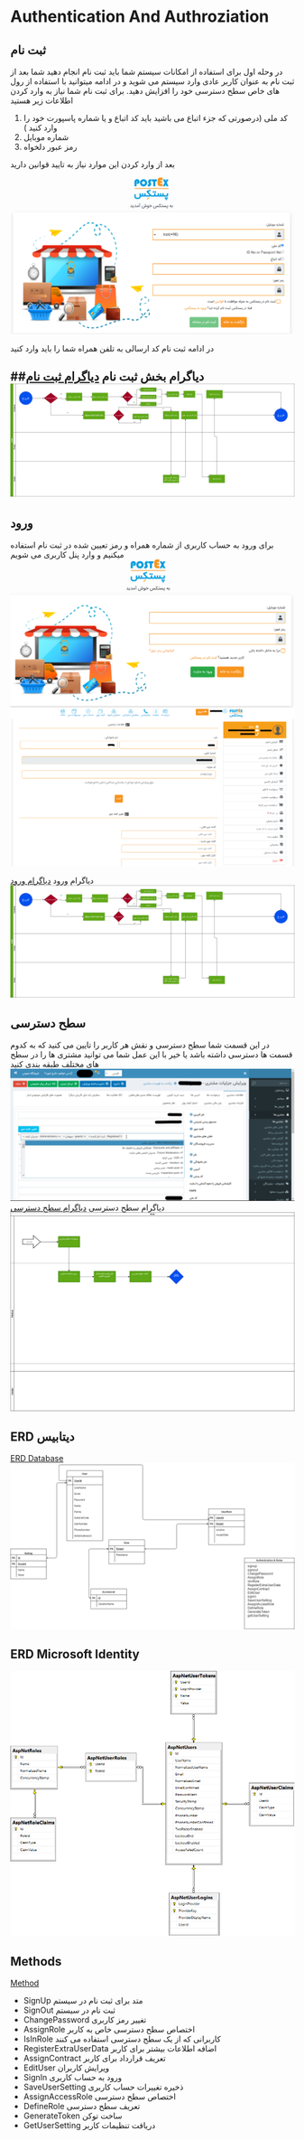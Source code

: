 # Authentication And Authroziation

## ثبت نام

 در وحله اول برای استفاده از امکانات سیستم شما باید ثبت نام انجام دهید شما بعد از ثبت نام به عنوان کاربر عادی وارد سیستم می شوید و در ادامه میتوانید با استفاده از رول های خاص سطح دسترسی خود را افزایش دهید.
 برای ثبت نام شما نیاز به وارد کردن اطلاعات زیر هستید

 1. کد ملی (درصورتی که جزء اتباع می باشید باید کد اتباع و یا شماره پاسپورت خود را وارد کنید  )
 2. شماره موبایل
 3. رمز عبور دلخواه
  
  &#x202b;بعد از وارد کردن این موارد نیاز به تایید قوانین دارید

  ![ثبت نام در سامانه](imgs/Register.png)
  
  در ادامه ثبت نام کد ارسالی به تلفن همراه شما را باید وارد کنید

##دیاگرام بخش ثبت نام
[دیاگرام ثبت نام](Diagrams/BL1-logIn.drawio)
 ![دیاگرام ورود](imgs/BL1-Login.png)
---

## ورود

برای ورود به حساب کاربری از  شماره همراه و رمز تعیین شده در ثبت نام استفاده میکنیم و وارد پنل کاربری می شویم
![ورود به سامانه](imgs/Login.png)
![حساب کاربری](imgs/Account.png)

  دیاگرام ورود
  [دیاگرام ورود](Diagrams/BL1-logIn.drawio)
  ![دیاگرام ورود](imgs/BL1-Login.png)

## سطح دسترسی

در این قسمت شما سطح دسترسی و نقش هر کاربر را تایین می کنید که به کدوم قسمت ها دسترسی داشته باشد یا خیر با این عمل شما می توانید مشتری ها را در سطح های مختلف طبقه بندی کنید 
![role](imgs/Role.png)
  دیاگرام سطح دسترسی
  [دیاگرام سطح دسترسی](Diagrams/BR-CustumerRole.drawio)
  ![دیاگرام نقش](imgs/BR-CustumerRole.png)

## ERD دیتابیس

[ERD Database](Diagrams/Authentication.drawio)
![ERD AuthenticationAndRole](imgs/Authentication.png)

## ERD Microsoft Identity

![ERD AuthenticationAndRole](imgs/MicrosoftIdentity.png)

## Methods

[Method](Diagrams/AuthenticationAndRoleMethod.drawio)

- SignUp
  متد برای ثبت نام در سیستم
- SignOut
  ثبت نام در سیستم
- ChangePassword
  تغییر رمز کاربری
- AssignRole
  اختصاص سطح دسترسی خاص به کاربر
- IsInRole
  کاربرانی که از یک سطح دسترسی استفاده می کنند
- RegisterExtraUserData
  اضافه اطلاعات بیشتر برای کاربر  
- AssignContract
  تعریف قرارداد برای کاربر
- EditUser
  ویرایش کاربران
- SignIn
  ورود به حساب کاربری
- SaveUserSetting
   ذخیره تغییرات حساب کاربری
- AssignAccessRole
  اختصاص سطح دسترسی
- DefineRole
  تعریف سطح دسترسی
- GenerateToken
  ساخت توکن
- GetUserSetting
  دریافت تنظیمات کاربر
  